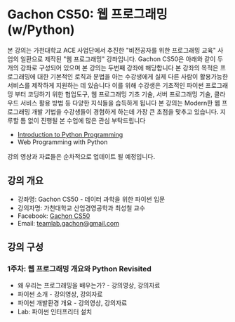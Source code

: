 Gachon CS50: 웹 프로그래밍(w/Python)
==============================

본 강의는 가천대학교 ACE 사업단에서 추진한 "비전공자를 위한 프로그래밍 교육" 사업의 일환으로 제작된 "웹 프로그래밍" 강좌입니다. Gachon CS50은 아래와 같이 두 개의 강좌로 구성되어 있으며 본 강의는 두번째 강좌에 해당합니다
본 강좌의 목적은 프로그래밍에 대한 기본적인 로직과 문법을 아는 수강생에게 실제 다른 사람이 활용가능한 서비스를 제작하게 지원하는 데 있습니다
이를 위해 수강생은 기초적인 파이썬 프로그래밍 부터 코딩하기 위한 협업도구, 웹 프로그래밍 기초 기술, 서버 프로그래밍 기술, 클라우드 서비스 활용 방법 등 다양한 지식들을 습득하게 됩니다
본 강의는 Modern한 웹 프로그래밍 개발 기법을 수강생들이 경험하게 하는데 가장 큰 초점을 맞추고 있습니다. 지루할 틈 없이 진행될 본 수업에 많은 관심 부탁드립니다

- [Introduction to Python Programming](https://github.com/TeamLab/Gachon_CS50_Python_KMOOC)
- Web Programming with Python

강의 영상과 자료들은 순차적으로 업데이트 될 예정입니다.

## 강의 개요
* 강좌명: Gachon CS50 - 데이터 과학을 위한 파이썬 입문
* 강의자명: 가천대학교 산업경영공학과 최성철 교수
* Facebook: [Gachon CS50](https://www.facebook.com/GachonCS50) 
* Email: teamlab.gachon@gmail.com

## 강의 구성
### 1주차: 웹 프로그래밍 개요와 Python Revisited
- 왜 우리는 프로그래밍을 배우는가? - 강의영상, 강의자료
- 파이썬 소개 - 강의영상, 강의자료
- 파이썬 개발환경 개요 - 강의영상, 강의자료
- Lab: 파이썬 인터프리터 설치